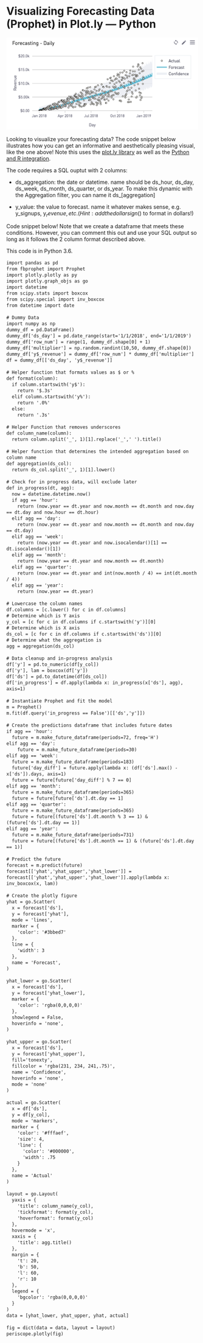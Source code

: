 # Visualizing Forecasting Data (Prophet) in Plot.ly — Python

![chart](/Python/Visualizing_Forecasting_Data_Prophet_in_Plotly--Python/Images/chart.png)

Looking to visualize your forecasting data? The code snippet below illustrates how you can get an informative and aesthetically pleasing visual, like the one above! Note this uses the [plot.ly library](https://doc.periscopedata.com/article/plot-ly) as well as the [Python and R integration](https://doc.periscopedata.com/article/r-and-python).

The code requires a SQL ouptut with 2 columns:

- ds_aggregation: the date or datetime. name should be ds_hour, ds_day, ds_week, ds_month, ds_quarter, or ds_year. To make this dynamic with the Aggregation filter,  you can name it ds_[aggregation]

- y_value: the value to forecast. name it whatever makes sense, e.g. y_signups, y$_revenue, etc. (Hint: add the dollar sign ($) to format in dollars!)

Code snippet below! Note that we create a dataframe that meets these conditions. However, you can comment this out and use your SQL output so long as it follows the 2 column format described above.

This code is in Python 3.6.

    import pandas as pd
    from fbprophet import Prophet
    import plotly.plotly as py
    import plotly.graph_objs as go
    import datetime
    from scipy.stats import boxcox
    from scipy.special import inv_boxcox
    from datetime import date

    # Dummy Data
    import numpy as np
    dummy_df = pd.DataFrame()
    dummy_df['ds_day'] = pd.date_range(start='1/1/2018', end='1/1/2019')
    dummy_df['row_num'] = range(1, dummy_df.shape[0] + 1)
    dummy_df['multiplier'] = np.random.randint(10,50, dummy_df.shape[0])
    dummy_df['y$_revenue'] = dummy_df['row_num'] * dummy_df['multiplier']
    df = dummy_df[['ds_day', 'y$_revenue']]

    # Helper function that formats values as $ or %
    def format(column):
      if column.startswith('y$'):
        return '$.3s'
      elif column.startswith('y%'):
        return '.0%'
      else:
        return '.3s'

    # Helper Function that removes underscores
    def column_name(column):
      return column.split('_', 1)[1].replace('_',' ').title()

    # Helper function that determines the intended aggregation based on column name
    def aggregation(ds_col):
      return ds_col.split('_', 1)[1].lower()

    # Check for in progress data, will exclude later
    def in_progress(dt, agg):
      now = datetime.datetime.now()
      if agg == 'hour':
        return (now.year == dt.year and now.month == dt.month and now.day == dt.day and now.hour == dt.hour)
      elif agg == 'day':
        return (now.year == dt.year and now.month == dt.month and now.day == dt.day)
      elif agg == 'week':
        return (now.year == dt.year and now.isocalendar()[1] == dt.isocalendar()[1])
      elif agg == 'month':
        return (now.year == dt.year and now.month == dt.month)
      elif agg == 'quarter':
        return (now.year == dt.year and int(now.month / 4) == int(dt.month / 4))
      elif agg == 'year':
        return (now.year == dt.year)

    # Lowercase the column names
    df.columns = [c.lower() for c in df.columns]
    # Determine which is Y axis
    y_col = [c for c in df.columns if c.startswith('y')][0]
    # Determine which is X axis
    ds_col = [c for c in df.columns if c.startswith('ds')][0]
    # Determine what the aggregation is
    agg = aggregation(ds_col)

    # Data cleanup and in-progress analysis
    df['y'] = pd.to_numeric(df[y_col])
    df['y'], lam = boxcox(df['y'])
    df['ds'] = pd.to_datetime(df[ds_col])
    df['in_progress'] = df.apply(lambda x: in_progress(x['ds'], agg), axis=1)

    # Instantiate Prophet and fit the model
    m = Prophet()
    m.fit(df.query('in_progress == False')[['ds','y']])

    # Create the predictions dataframe that includes future dates
    if agg == 'hour':
      future = m.make_future_dataframe(periods=72, freq='H')
    elif agg == 'day':
        future = m.make_future_dataframe(periods=30)
    elif agg == 'week':
      future = m.make_future_dataframe(periods=183)
      future['day_diff'] = future.apply(lambda x: (df['ds'].max() - x['ds']).days, axis=1)
      future = future[future['day_diff'] % 7 == 0]
    elif agg == 'month':
      future = m.make_future_dataframe(periods=365)
      future = future[future['ds'].dt.day == 1]
    elif agg == 'quarter':
      future = m.make_future_dataframe(periods=365)
      future = future[(future['ds'].dt.month % 3 == 1) & (future['ds'].dt.day == 1)]
    elif agg == 'year':
      future = m.make_future_dataframe(periods=731)
      future = future[(future['ds'].dt.month == 1) & (future['ds'].dt.day == 1)]

    # Predict the future
    forecast = m.predict(future)
    forecast[['yhat','yhat_upper','yhat_lower']] = forecast[['yhat','yhat_upper','yhat_lower']].apply(lambda x: inv_boxcox(x, lam))

    # Create the plotly figure
    yhat = go.Scatter(
      x = forecast['ds'],
      y = forecast['yhat'],
      mode = 'lines',
      marker = {
        'color': '#3bbed7'
      },
      line = {
        'width': 3
      },
      name = 'Forecast',
    )

    yhat_lower = go.Scatter(
      x = forecast['ds'],
      y = forecast['yhat_lower'],
      marker = {
        'color': 'rgba(0,0,0,0)'
      },
      showlegend = False,
      hoverinfo = 'none',
    )

    yhat_upper = go.Scatter(
      x = forecast['ds'],
      y = forecast['yhat_upper'],
      fill='tonexty',
      fillcolor = 'rgba(231, 234, 241,.75)',
      name = 'Confidence',
      hoverinfo = 'none',
      mode = 'none'
    )

    actual = go.Scatter(
      x = df['ds'],
      y = df[y_col],
      mode = 'markers',
      marker = {
        'color': '#fffaef',
        'size': 4,
        'line': {
          'color': '#000000',
          'width': .75
        }
      },
      name = 'Actual'
    )

    layout = go.Layout(
      yaxis = {
        'title': column_name(y_col),
        'tickformat': format(y_col),
        'hoverformat': format(y_col)
      },
      hovermode = 'x',
      xaxis = {
        'title': agg.title()
      },
      margin = {
        't': 20,
        'b': 50,
        'l': 60,
        'r': 10
      },
      legend = {
        'bgcolor': 'rgba(0,0,0,0)'
      }
    )
    data = [yhat_lower, yhat_upper, yhat, actual]

    fig = dict(data = data, layout = layout)
    periscope.plotly(fig)